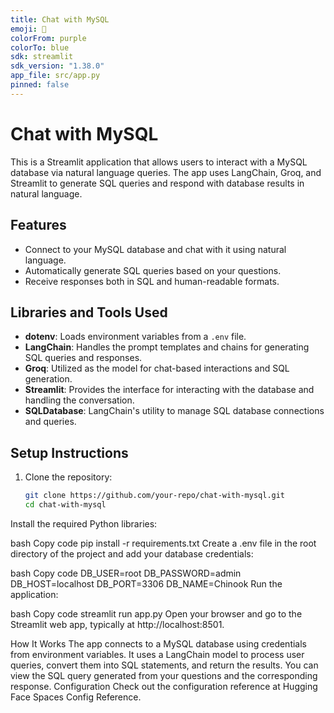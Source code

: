 ```yaml
---
title: Chat with MySQL
emoji: 💬
colorFrom: purple
colorTo: blue
sdk: streamlit
sdk_version: "1.38.0"
app_file: src/app.py
pinned: false
---
```


# Chat with MySQL

This is a Streamlit application that allows users to interact with a MySQL database via natural language queries. The app uses LangChain, Groq, and Streamlit to generate SQL queries and respond with database results in natural language.

## Features
- Connect to your MySQL database and chat with it using natural language.
- Automatically generate SQL queries based on your questions.
- Receive responses both in SQL and human-readable formats.

## Libraries and Tools Used
- **dotenv**: Loads environment variables from a `.env` file.
- **LangChain**: Handles the prompt templates and chains for generating SQL queries and responses.
- **Groq**: Utilized as the model for chat-based interactions and SQL generation.
- **Streamlit**: Provides the interface for interacting with the database and handling the conversation.
- **SQLDatabase**: LangChain's utility to manage SQL database connections and queries.
  
## Setup Instructions

1. Clone the repository:
   ```bash
   git clone https://github.com/your-repo/chat-with-mysql.git
   cd chat-with-mysql
Install the required Python libraries:

bash
Copy code
pip install -r requirements.txt
Create a .env file in the root directory of the project and add your database credentials:

bash
Copy code
DB_USER=root
DB_PASSWORD=admin
DB_HOST=localhost
DB_PORT=3306
DB_NAME=Chinook
Run the application:

bash
Copy code
streamlit run app.py
Open your browser and go to the Streamlit web app, typically at http://localhost:8501.

How It Works
The app connects to a MySQL database using credentials from environment variables.
It uses a LangChain model to process user queries, convert them into SQL statements, and return the results.
You can view the SQL query generated from your questions and the corresponding response.
Configuration
Check out the configuration reference at Hugging Face Spaces Config Reference.

